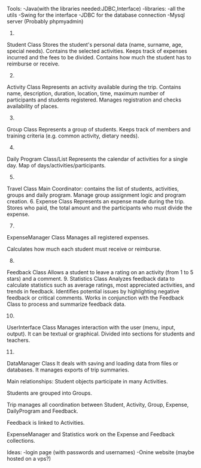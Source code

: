 Tools:
-Java(with the libraries needed:JDBC,Interface)
-libraries: -all the utils
            -Swing for the interface
            -JDBC for the database connection
-Mysql server (Probably phpmyadmin)


1. 
Student Class
Stores the student's personal data (name, surname, age, special needs).
Contains the selected activities.
Keeps track of expenses incurred and the fees to be divided.
Contains how much the student has to reimburse or receive.

2. 
Activity Class
Represents an activity available during the trip.
Contains name, description, duration, location, time, maximum number of participants and students registered.
Manages registration and checks availability of places.

3. 
Group Class
Represents a group of students.
Keeps track of members and training criteria (e.g. common activity, dietary needs).

4. 
Daily Program Class/List
Represents the calendar of activities for a single day.
Map of days/activities/participants.

5. 
Travel Class
Main Coordinator: contains the list of students, activities, groups and daily program.
Manage group assignment logic and program creation.
6. 
Expense Class
Represents an expense made during the trip.
Stores who paid, the total amount and the participants who must divide the expense.

7. 
ExpenseManager Class
Manages all registered expenses.

Calculates how much each student must receive or reimburse.


8. 
Feedback Class
Allows a student to leave a rating on an activity (from 1 to 5 stars) and a comment. 
9. 
Statistics Class
Analyzes feedback data to calculate statistics such as average ratings, most appreciated activities, and trends in feedback.
Identifies potential issues by highlighting negative feedback or critical comments.
Works in conjunction with the Feedback Class to process and summarize feedback data.

10. 
UserInterface Class
Manages interaction with the user (menu, input, output).
It can be textual or graphical.
Divided into sections for students and teachers.

11. 
DataManager Class
It deals with saving and loading data from files or databases.
It manages exports of trip summaries.

Main relationships:
Student objects participate in many Activities.

Students are grouped into Groups.

Trip manages all coordination between Student, Activity, Group, Expense, DailyProgram and Feedback.

Feedback is linked to Activities.

ExpenseManager and Statistics work on the Expense and Feedback collections.

Ideas:
-login page (with passwords and usernames)
-Onine website (maybe hosted on a vps?)


